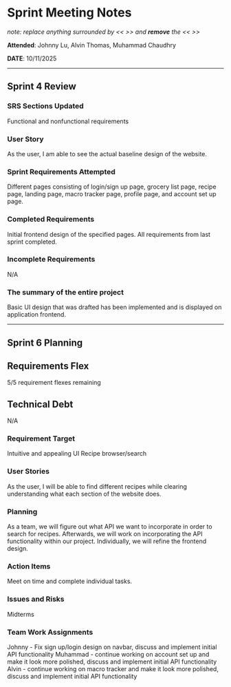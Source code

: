 # Sprint Meeting Notes

*note: replace anything surrounded by << >> and **remove** the << >>*

**Attended**: Johnny Lu, Alvin Thomas, Muhammad Chaudhry

**DATE**: 10/11/2025

***

## Sprint 4 Review

### SRS Sections Updated

Functional and nonfunctional requirements

### User Story

As the user, I am able to see the actual baseline design of the website.

### Sprint Requirements Attempted

Different pages consisting of login/sign up page, grocery list page, recipe page, landing page, macro tracker page, profile page, and account set up page.


### Completed Requirements

Initial frontend design of the specified pages. All requirements from last sprint completed. 

### Incomplete Requirements

N/A

### The summary of the entire project

Basic UI design that was drafted has been implemented and is displayed on application frontend. 

***

## Sprint 6 Planning

## Requirements Flex

5/5 requirement flexes remaining

## Technical Debt

N/A

### Requirement Target

Intuitive and appealing UI
Recipe browser/search

### User Stories

As the user, I will be able to find different recipes while clearing understanding what each section of the website does.

### Planning

As a team, we will figure out what API we want to incorporate in order to search for recipes. Afterwards, we will work on incorporating the API functionality within our project. Individually, we will refine the frontend design. 

### Action Items

Meet on time and complete individual tasks.

### Issues and Risks

Midterms

### Team Work Assignments

Johnny - Fix sign up/login design on navbar, discuss and implement initial API functionality
Muhammad - continue working on account set up and make it look more polished, discuss and implement initial API functionality
Alvin - continue working on macro tracker and make it look more polished, discuss and implement initial API functionality 